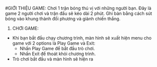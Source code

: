 #GIỚI THIỆU GAME: Chơi 1 trận bóng thú vị với những người bạn. Đây là game 2 người chơi và trận đấu sẽ kéo dài 2 phút. Ghi bàn bằng cách sút bóng vào khung thành đối phương và giành chiến thắng.
1. CHƠI GAME:
- Khi bạn bắt đầu chạy chương trình, màn hình sẽ xuất hiện menu cho game với 2 options là Play Game và Exit:
  + Nhấn Play Game để bắt đầu trò chơi.
  + Nhấn Exit để thoát khỏi chương trình.
- Trò chơi bắt đầu và màn hình sẽ hiện ra 
